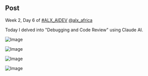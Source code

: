 ## Post

Week 2, Day 6 of [#ALX_AIDEV](https://x.com/hashtag/ALX_AIDEV?src=hashtag_click) [@alx_africa](https://x.com/alx_africa)

Today I delved into "Debugging and Code Review" using Claude AI.

![Image](https://pbs.twimg.com/media/GsdOuzUXwAARicJ?format=jpg&name=360x360)

![Image](https://pbs.twimg.com/media/GsdOvkzXMAAxp0Q?format=jpg&name=360x360)

![Image](https://pbs.twimg.com/media/GsdOwk1WMAAUkU2?format=jpg&name=360x360)

![Image](https://pbs.twimg.com/media/GsdOxf_XkAAiCVM?format=jpg&name=360x360)
